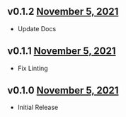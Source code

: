 v0.1.2 [November 5, 2021](https://github.com/lando/website/releases/tag/v0.1.2)
------------------------

* Update Docs

v0.1.1 [November 5, 2021](https://github.com/lando/website/releases/tag/v0.1.1)
------------------------

* Fix Linting

v0.1.0 [November 5, 2021](https://github.com/lando/website/releases/tag/v0.1.0)
------------------------

* Initial Release
